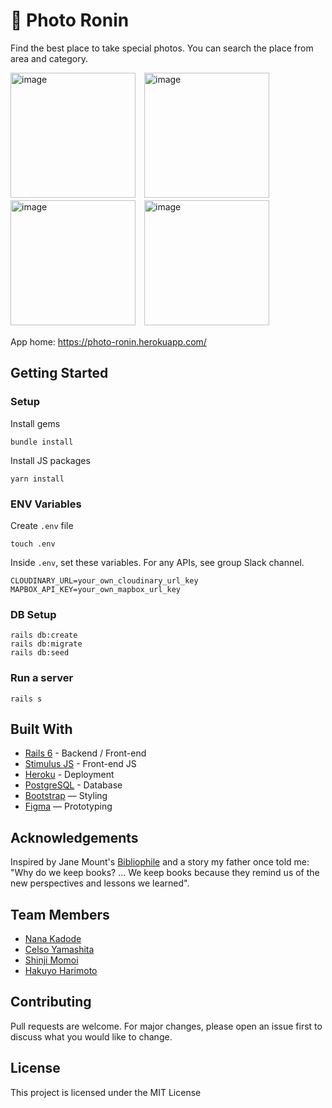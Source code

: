 # 📸 Photo Ronin

Find the best place to take special photos. You can search the place from area and category. 

<img width="200" alt="image" src="https://user-images.githubusercontent.com/99185540/177044477-093b7c76-63a1-4aac-8ea3-2c94ce0cf6b9.png">　<img width="200" alt="image" src="https://user-images.githubusercontent.com/99185540/177044581-2fa32856-62f1-4a1c-a476-3d1b95d74675.png">　<img width="200" alt="image" src="https://user-images.githubusercontent.com/99185540/177044640-3ac4d846-af15-4380-a9ad-66ae7ca144e6.png">　<img width="200" alt="image" src="https://user-images.githubusercontent.com/99185540/177044678-955a3204-0114-4987-b2b4-d055d68c7ae9.png">

App home: https://photo-ronin.herokuapp.com/
   

## Getting Started
### Setup

Install gems
```
bundle install
```
Install JS packages
```
yarn install
```

### ENV Variables
Create `.env` file
```
touch .env
```
Inside `.env`, set these variables. For any APIs, see group Slack channel.
```
CLOUDINARY_URL=your_own_cloudinary_url_key
MAPBOX_API_KEY=your_own_mapbox_url_key
```

### DB Setup
```
rails db:create
rails db:migrate
rails db:seed
```

### Run a server
```
rails s
```

## Built With
- [Rails 6](https://guides.rubyonrails.org/) - Backend / Front-end
- [Stimulus JS](https://stimulus.hotwired.dev/) - Front-end JS
- [Heroku](https://heroku.com/) - Deployment
- [PostgreSQL](https://www.postgresql.org/) - Database
- [Bootstrap](https://getbootstrap.com/) — Styling
- [Figma](https://www.figma.com) — Prototyping

## Acknowledgements
Inspired by Jane Mount's [Bibliophile](https://www.amazon.com/Bibliophile-Illustrated-Miscellany-Jane-Mount/dp/1452167230) and a story my father once told me: "Why do we keep books? ... We keep books because they remind us of the new perspectives and lessons we learned".

## Team Members
- [Nana Kadode](https://www.linkedin.com/in/nana-kadode/)
- [Celso Yamashita](https://www.linkedin.com/in/ctyamashita/)
- [Shinji Momoi](https://www.linkedin.com/in/shinjimomoi/)
- [Hakuyo Harimoto](https://www.linkedin.com/in/hakuyo-harimoto-32338b123/)

## Contributing
Pull requests are welcome. For major changes, please open an issue first to discuss what you would like to change.

## License
This project is licensed under the MIT License
